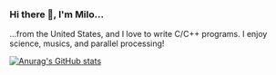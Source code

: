 ### Hi there 👋, I'm Milo...

...from the United States, and I love to write C/C++ programs. I enjoy science, musics, and parallel processing! 

[![Anurag's GitHub stats](https://github-readme-stats.vercel.app/api?username=rancidponcho)](https://github.com/anuraghazra/github-readme-stats)
